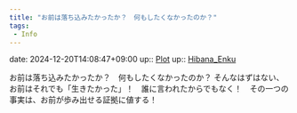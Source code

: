 ```yaml
---
title: "お前は落ち込みたかったか？　何もしたくなかったのか？"
tags:
 - Info
---
```


date: 2024-12-20T14:08:47+09:00
up:: [Plot](Bar/Novel/Chaos/Plot.md)
up:: [Hibana_Enku](../Bar/Novel/Nacaria/Hibana_Enku.md)

お前は落ち込みたかったか？　何もしたくなかったのか？
そんなはずはない、お前はそれでも「生きたかった」！　誰に言われたからでもなく！　その一つの事実は、お前が歩み出せる証拠に値する！
